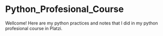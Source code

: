 # Python_Profesional_Course
Wellcome! Here are my python practices and notes that I did in my python profesional course in Platzi.
